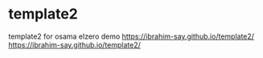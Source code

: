 # template2
template2 for  osama elzero
demo https://ibrahim-say.github.io/template2/
https://ibrahim-say.github.io/template2/
